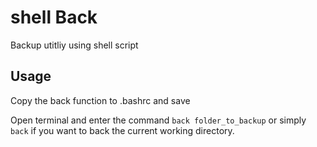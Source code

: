 # shell Back
Backup utitliy using shell script

## Usage
Copy the back function to .bashrc and save

Open terminal and enter the command ``back folder_to_backup`` or simply ``back`` if you want to back the current working directory.
